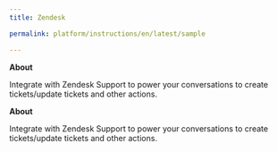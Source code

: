 ```yaml
---
title: Zendesk

permalink: platform/instructions/en/latest/sample

---
```


<container>

**About**

Integrate with Zendesk Support to power your conversations to create tickets/update tickets and other actions.
  
  
**About**

Integrate with Zendesk Support to power your conversations to create tickets/update tickets and other actions.
  
  
</container>
  

